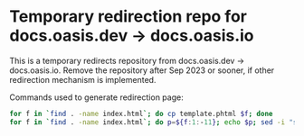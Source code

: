 # Temporary redirection repo for docs.oasis.dev -> docs.oasis.io

This is a temporary redirects repository from docs.oasis.dev -> docs.oasis.io.
Remove the repository after Sep 2023 or sooner, if other redirection mechanism
is implemented.

Commands used to generate redirection page:

```sh
for f in `find . -name index.html`; do cp template.phtml $f; done
for f in `find . -name index.html`; do p=${f:1:-11}; echo $p; sed -i "s|PLACEHOLDER|https\://docs.oasis.io$p|i" $f; done
```
